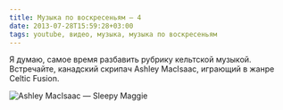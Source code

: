 ```yaml
---
title: Музыка по воскресеньям — 4
date: 2013-07-28T15:59:28+03:00
tags: youtube, видео, музыка, музыка по воскресеньям
---
```


Я думаю, самое время разбавить рубрику кельтской музыкой. Встречайте, канадский скрипач Ashley MacIsaac, играющий в жанре Celtic Fusion. 

![Ashley MacIsaac — Sleepy Maggie](http://www.youtube.com/watch?v=WRdiNcz3PXA)
